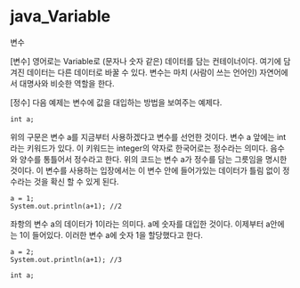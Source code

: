 # java_Variable
변수


[변수]
영어로는 Variable로 (문자나 숫자 같은) 데이터를 담는 컨테이너이다.
여기에 담겨진 데이터는 다른 데이터로 바꿀 수 있다. 
변수는 마치 (사람이 쓰는 언어인) 자연어에서 대명사와 비슷한 역할을 한다.


[정수]
다음 예제는 변수에 값을 대입하는 방법을 보여주는 예제다.

    int a;
    
위의 구문은 변수 a를 지금부터 사용하겠다고 변수를 선언한 것이다. 변수 a 앞에는 int라는 키워드가 있다.
이 키워드는 integer의 약자로 한국어로는 정수라는 의미다. 음수와 양수를 통틀어서 정수라고 한다.
위의 코드는 변수 a가 정수를 담는 그릇임을 명시한 것이다. 이 변수를 사용하는 입장에서는 이 변수 안에 
들어가있는 데이터가 틀림 없이 정수라는 것을 확신 할 수 있게 된다.
    
    a = 1;
    System.out.println(a+1); //2
    
좌항의 변수 a의 데이터가 1이라는 의미다. a메 숫자를 대입한 것이다. 이제부터 a안에는 1이 들어있다.
이러한 변수 a에 숫자 1을 할당했다고 한다.
    
    a = 2;
    System.out.println(a+1); //3
    
    int a;
    
    
    
